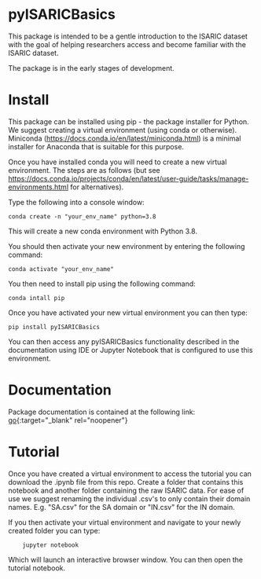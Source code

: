 # pyISARICBasics

This package is intended to be a gentle introduction to the ISARIC dataset with the goal of helping researchers access and become familiar with the ISARIC dataset. 

The package is in the early stages of development. 


# Install 
This package can be installed using pip - the package installer for Python. We suggest creating a virtual environment (using conda or otherwise). Miniconda (https://docs.conda.io/en/latest/miniconda.html) is a minimal installer for Anaconda that is suitable for this purpose. 

Once you have installed conda you will need to create a new virtual environment. The steps are as follows (but see https://docs.conda.io/projects/conda/en/latest/user-guide/tasks/manage-environments.html for alternatives). 

Type the following into a console window: 


	conda create -n "your_env_name" python=3.8
	
	
This will create a new conda environment with Python 3.8.

You should then activate your new environment by entering the following command: 

	conda activate "your_env_name" 
	
You then need to install pip using the following command: 
	
	conda intall pip

Once you have activated your new virtual environment you can then type: 
		
	pip install pyISARICBasics

You can then access any pyISARICBasics functionality described in the documentation using IDE or Jupyter Notebook that is configured to use this environment. 

# Documentation 

Package documentation is contained at the following link: [go](https://kyleyoung1997.github.io/pyISARICBasics/){:target="_blank" rel="noopener"}


# Tutorial 
Once you have created a virtual environment to access the tutorial you can download the .ipynb file from this repo. Create a folder that contains this notebook and another folder containing the raw ISARIC data. For ease of use we suggest renaming the individual .csv's to only contain their domain names. E.g. "SA.csv" for the SA domain or "IN.csv" for the IN domain. 

If you then activate your virtual environment and navigate to your newly created folder you can type: 

		jupyter notebook
Which will launch an interactive browser window. You can then open the tutorial notebook. 


